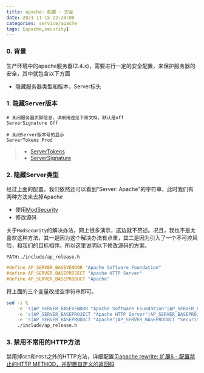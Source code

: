 ```yaml
---
title: apache: 配置 - 安全
date: 2021-11-15 22:20:00
categories: service/apache
tags: [apache,security]
---
```


### 0. 背景
生产环境中的apache服务器(2.4.x)，需要进行一定的安全配置，来保护服务器的安全，其中就包含以下方面
- 隐藏服务器类型和版本，Server标头

### 1. 隐藏Server版本
```
# 关闭服务器页脚信息，详细用途见下面文档，默认是off
ServerSignature Off

# 关闭Server版本号的显示
ServerTokens Prod
```
> - [ServerTokens](https://httpd.apache.org/docs/2.4/mod/core.html#servertokens)
> - [ServerSignature](https://httpd.apache.org/docs/2.4/mod/core.html#serversignature)

### 2. 隐藏Server类型
经过上面的配置，我们依然还可以看到"Server: Apache"的字符串，此时我们有两种方法来去掉Apache
- 使用[ModSecurity](https://github.com/SpiderLabs/ModSecurity)
- 修改源码

关于`ModSecurity`的解决办法，网上很多演示，这边就不赘述。况且，我也不是太喜欢这种方法，其一是因为这个解决办法有点重，其二是因为引入了一个不可控风险，和我们的目标相悖。所以这里说明以下修改源码的方案。

`PATH:./include/ap_release.h`
``` c
#define AP_SERVER_BASEVENDOR "Apache Software Foundation"
#define AP_SERVER_BASEPROJECT "Apache HTTP Server"
#define AP_SERVER_BASEPRODUCT "Apache"
```
将上面的三个变量改成空字符串即可。

``` bash
sed -i \
    -e 's|AP_SERVER_BASEVENDOR "Apache Software Foundation"|AP_SERVER_BASEVENDOR "Security Server"|g' \
    -e 's|AP_SERVER_BASEPROJECT "Apache HTTP Server"|AP_SERVER_BASEPROJECT "Security Server"|g' \
    -e 's|AP_SERVER_BASEPRODUCT "Apache"|AP_SERVER_BASEPRODUCT "Security Server"|g' \
    ./include/ap_release.h
```

### 3. 禁用不常用的HTTP方法
禁用掉`GET`和`POST`之外的HTTP方法，详细配置见[apache rewrite: 扩展6 - 配置禁止的HTTP METHOD，并配置自定义的返回码](/service/apache/1.1.0_b_apache_config_rewrite.html)